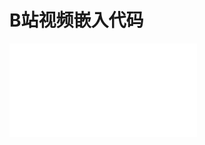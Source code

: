 
# B站视频嵌入代码
<iframe src="//player.bilibili.com/player.html?isOutside=true&aid=114905323670404&bvid=BV1nL8NzkEyx&cid=31239767768&p=1" scrolling="no" border="0" frameborder="no" framespacing="0" allowfullscreen="true"></iframe>